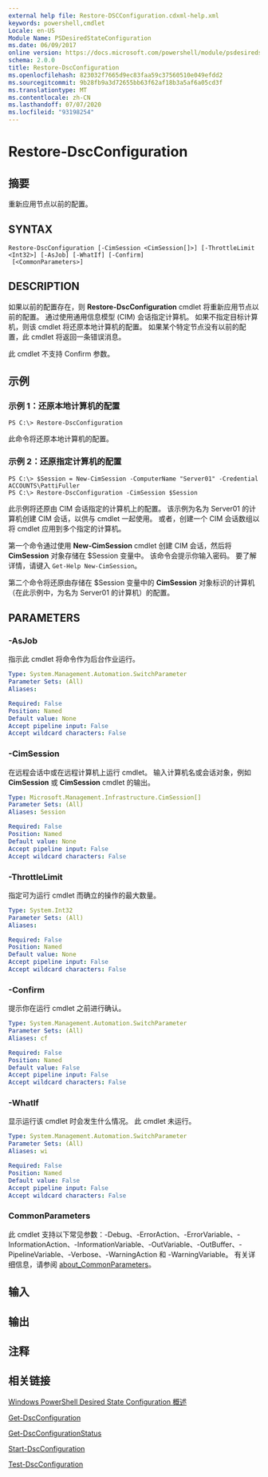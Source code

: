 ```yaml
---
external help file: Restore-DSCConfiguration.cdxml-help.xml
keywords: powershell,cmdlet
Locale: en-US
Module Name: PSDesiredStateConfiguration
ms.date: 06/09/2017
online version: https://docs.microsoft.com/powershell/module/psdesiredstateconfiguration/restore-dscconfiguration?view=powershell-5.1&WT.mc_id=ps-gethelp
schema: 2.0.0
title: Restore-DscConfiguration
ms.openlocfilehash: 823032f7665d9ec83faa59c37560510e049efdd2
ms.sourcegitcommit: 9b28fb9a3d72655bb63f62af18b3a5af6a05cd3f
ms.translationtype: MT
ms.contentlocale: zh-CN
ms.lasthandoff: 07/07/2020
ms.locfileid: "93198254"
---
```

# Restore-DscConfiguration

## 摘要
重新应用节点以前的配置。

## SYNTAX

```
Restore-DscConfiguration [-CimSession <CimSession[]>] [-ThrottleLimit <Int32>] [-AsJob] [-WhatIf] [-Confirm]
 [<CommonParameters>]
```

## DESCRIPTION
如果以前的配置存在，则 **Restore-DscConfiguration** cmdlet 将重新应用节点以前的配置。
通过使用通用信息模型 (CIM) 会话指定计算机。
如果不指定目标计算机，则该 cmdlet 将还原本地计算机的配置。
如果某个特定节点没有以前的配置，此 cmdlet 将返回一条错误消息。

此 cmdlet 不支持 Confirm  参数。

## 示例

### 示例 1：还原本地计算机的配置

```
PS C:\> Restore-DscConfiguration
```

此命令将还原本地计算机的配置。

### 示例 2：还原指定计算机的配置

```
PS C:\> $Session = New-CimSession -ComputerName "Server01" -Credential ACCOUNTS\PattiFuller
PS C:\> Restore-DscConfiguration -CimSession $Session
```

此示例将还原由 CIM 会话指定的计算机上的配置。
该示例为名为 Server01 的计算机创建 CIM 会话，以供与 cmdlet 一起使用。
或者，创建一个 CIM 会话数组以将 cmdlet 应用到多个指定的计算机。

第一个命令通过使用 **New-CimSession** cmdlet 创建 CIM 会话，然后将 **CimSession** 对象存储在 $Session 变量中。
该命令会提示你输入密码。
要了解详情，请键入 `Get-Help New-CimSession`。

第二个命令将还原由存储在 $Session 变量中的 **CimSession** 对象标识的计算机（在此示例中，为名为 Server01 的计算机）的配置。

## PARAMETERS

### -AsJob
指示此 cmdlet 将命令作为后台作业运行。

```yaml
Type: System.Management.Automation.SwitchParameter
Parameter Sets: (All)
Aliases:

Required: False
Position: Named
Default value: None
Accept pipeline input: False
Accept wildcard characters: False
```

### -CimSession
在远程会话中或在远程计算机上运行 cmdlet。
输入计算机名或会话对象，例如 **CimSession** 或 **CimSession** cmdlet 的输出。

```yaml
Type: Microsoft.Management.Infrastructure.CimSession[]
Parameter Sets: (All)
Aliases: Session

Required: False
Position: Named
Default value: None
Accept pipeline input: False
Accept wildcard characters: False
```

### -ThrottleLimit
指定可为运行 cmdlet 而确立的操作的最大数量。

```yaml
Type: System.Int32
Parameter Sets: (All)
Aliases:

Required: False
Position: Named
Default value: None
Accept pipeline input: False
Accept wildcard characters: False
```

### -Confirm
提示你在运行 cmdlet 之前进行确认。

```yaml
Type: System.Management.Automation.SwitchParameter
Parameter Sets: (All)
Aliases: cf

Required: False
Position: Named
Default value: False
Accept pipeline input: False
Accept wildcard characters: False
```

### -WhatIf
显示运行该 cmdlet 时会发生什么情况。
此 cmdlet 未运行。

```yaml
Type: System.Management.Automation.SwitchParameter
Parameter Sets: (All)
Aliases: wi

Required: False
Position: Named
Default value: False
Accept pipeline input: False
Accept wildcard characters: False
```

### CommonParameters
此 cmdlet 支持以下常见参数：-Debug、-ErrorAction、-ErrorVariable、-InformationAction、-InformationVariable、-OutVariable、-OutBuffer、-PipelineVariable、-Verbose、-WarningAction 和 -WarningVariable。 有关详细信息，请参阅 [about_CommonParameters](https://go.microsoft.com/fwlink/?LinkID=113216)。

## 输入

## 输出

## 注释

## 相关链接

[Windows PowerShell Desired State Configuration 概述](/powershell/scripting/dsc/overview/dscforengineers)

[Get-DscConfiguration](Get-DscConfiguration.md)

[Get-DscConfigurationStatus](Get-DscConfigurationStatus.md)

[Start-DscConfiguration](Start-DscConfiguration.md)

[Test-DscConfiguration](Test-DscConfiguration.md)
